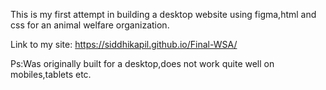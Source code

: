 This is my first attempt in building a desktop website using figma,html and css for an animal welfare organization.

Link to my site: https://siddhikapil.github.io/Final-WSA/ 

Ps:Was originally built for a desktop,does not work quite well on mobiles,tablets etc.
